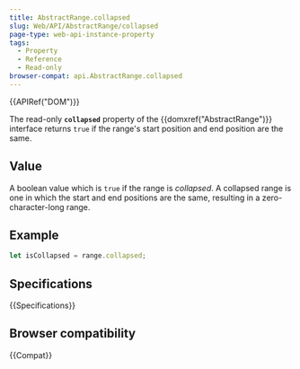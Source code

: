 ```yaml
---
title: AbstractRange.collapsed
slug: Web/API/AbstractRange/collapsed
page-type: web-api-instance-property
tags:
  - Property
  - Reference
  - Read-only
browser-compat: api.AbstractRange.collapsed
---
```


{{APIRef("DOM")}}

The read-only **`collapsed`** property of the {{domxref("AbstractRange")}} interface returns `true` if the range's start position and end position are the same.

## Value

A boolean value which is `true` if the range is _collapsed_. A collapsed range is one in which the start and end positions are the same, resulting in a zero-character-long range.

## Example

```js
let isCollapsed = range.collapsed;
```

## Specifications

{{Specifications}}

## Browser compatibility

{{Compat}}
